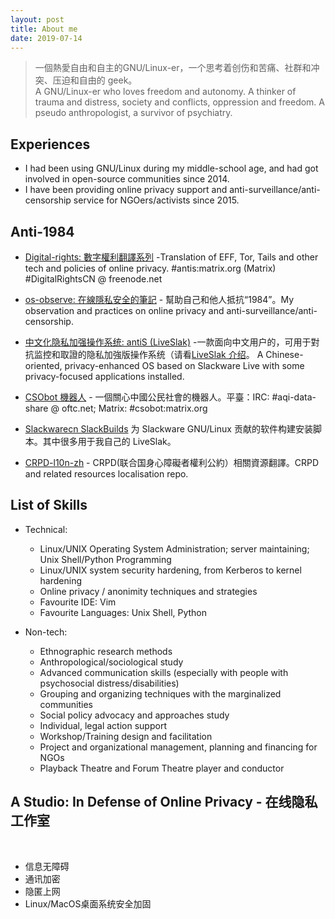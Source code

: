 ```yaml
---
layout: post
title: About me
date: 2019-07-14
---
```


<!-- 一個固執的強迫症人、一個愛思考愛探究的geek、一個熱愛自由自主的GNU/Linux-er、一個社會問題關注者。-->  
> 一個熱愛自由和自主的GNU/Linux-er，一个思考着创伤和苦痛、社群和冲突、压迫和自由的 geek。 <!--和伪人类学人、前儿童心理学工作者、前社会工作者。 -->   
A GNU/Linux-er who loves freedom and autonomy. A thinker of trauma and distress, society and conflicts, oppression and freedom. A pseudo anthropologist, a survivor of psychiatry.  


## Experiences
<!--
- I was diagnosed as 'OCD' whilst such labels could be known as 'geek' now (anyway);
- I have been studying psychology/psychiatry during 2002~2012; 
- I have been a social worker / ethnographer since 2009 and studied Anthropology during 2012~2013;-->
- I had been using GNU/Linux during my middle-school age, and had got involved in open-source communities since 2014.
- I have been providing online privacy support and anti-surveillance/anti-censorship service for NGOers/activists since 2015.

## Anti-1984
- [Digital-rights: 數字權利翻譯系列](https://github.com/mdrights/Digital-rights) -Translation of EFF, Tor, Tails and other tech and policies of online privacy. #antis:matrix.org (Matrix)  #DigitalRightsCN @ freenode.net

- [os-observe: 在線隱私安全的筆記](https://mdrights.github.io/os-observe) - 幫助自己和他人抵抗“1984”。My observation and practices on online privacy and anti-surveillance/anti-censorship.

- [中文化隐私加强操作系统: antiS (LiveSlak)](https://github.com/mdrights/LiveSlak) -一款面向中文用户的，可用于對抗监控和取證的隐私加強版操作系统（请看[LiveSlak 介绍](https://mdrights.github.io/os-observe/Liveslak-intro/)。 A Chinese-oriented, privacy-enhanced OS based on Slackware Live with some privacy-focused applications installed. 

- [CSObot 機器人](https://github.com/mdrights/CSObot) - 一個關心中國公民社會的機器人。平臺：IRC: #aqi-data-share @ oftc.net; Matrix: #csobot:matrix.org

- [Slackwarecn SlackBuilds](https://github.com/slackwarecn-slackbuilds) 为 Slackware GNU/Linux 贡献的软件构建安装脚本。其中很多用于我自己的 LiveSlak。  

- [CRPD-l10n-zh](https://github.com/mdrights/CRPD-l10n-zh) - CRPD(联合国身心障礙者權利公約）相關資源翻譯。CRPD and related resources localisation repo.


<!-- 
## Other Interests
- Psychiatric survivor movement in China: [精神科倖存者運動在中國]({{ site.baseurl }}/beyond-psychiatry) - 兼[TCI-Asia 社區融合轉型聯盟](https://transformingcommunitiesforinclusion.wordpress.com/)翻譯跟進。 

- A collaborative platform for social policy participation in China: [mirror-CN: 鏡像拆那——公共政策參與平臺 ]({{ site.baseurl }}/mirror-CN)  
-->

## List of Skills
- Technical:  
	- Linux/UNIX Operating System Administration; server maintaining; Unix Shell/Python Programming 
	- Linux/UNIX system security hardening, from Kerberos to kernel hardening
	- Online privacy / anonimity techniques and strategies
	- Favourite IDE: Vim
	- Favourite Languages: Unix Shell, Python

- Non-tech:
	- Ethnographic research methods
	- Anthropological/sociological study
	- Advanced communication skills (especially with people with psychosocial distress/disabilities)
	- Grouping and organizing techniques with the marginalized communities
	- Social policy advocacy and approaches study
	- Individual, legal action support 
	- Workshop/Training design and facilitation
	- Project and organizational management, planning and financing for NGOs
	- Playback Theatre and Forum Theatre player and conductor


## A Studio: In Defense of Online Privacy - 在线隐私工作室

<br />

- 信息无障碍
- 通讯加密  
- 隐匿上网  
- Linux/MacOS桌面系统安全加固
